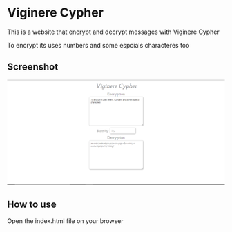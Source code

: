 # Viginere Cypher

This is a website that encrypt and decrypt messages with Viginere Cypher

To encrypt its uses numbers and some espcials characteres too

## Screenshot

![Screenshot of the website](screenshot.png)

## How to use

Open the index.html file on your browser